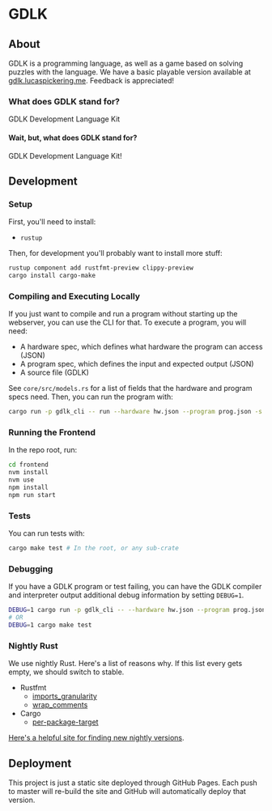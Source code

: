 # GDLK

## About

GDLK is a programming language, as well as a game based on solving puzzles with the language. We have a basic playable version available at [gdlk.lucaspickering.me](https://gdlk.lucaspickering.me). Feedback is appreciated!

### What does GDLK stand for?

GDLK Development Language Kit

#### Wait, but, what does GDLK stand for?

GDLK Development Language Kit!

## Development

### Setup

First, you'll need to install:

- `rustup`

Then, for development you'll probably want to install more stuff:

```sh
rustup component add rustfmt-preview clippy-preview
cargo install cargo-make
```

### Compiling and Executing Locally

If you just want to compile and run a program without starting up the webserver, you can use the CLI for that. To execute a program, you will need:

- A hardware spec, which defines what hardware the program can access (JSON)
- A program spec, which defines the input and expected output (JSON)
- A source file (GDLK)

See `core/src/models.rs` for a list of fields that the hardware and program specs need. Then, you can run the program with:

```sh
cargo run -p gdlk_cli -- run --hardware hw.json --program prog.json -s prog.gdlk
```

### Running the Frontend

In the repo root, run:

```sh
cd frontend
nvm install
nvm use
npm install
npm run start
```

### Tests

You can run tests with:

```sh
cargo make test # In the root, or any sub-crate
```

### Debugging

If you have a GDLK program or test failing, you can have the GDLK compiler and interpreter output additional debug information by setting `DEBUG=1`.

```sh
DEBUG=1 cargo run -p gdlk_cli -- --hardware hw.json --program prog.json -s prog.gdlk
# OR
DEBUG=1 cargo make test
```

### Nightly Rust

We use nightly Rust. Here's a list of reasons why. If this list every gets empty, we should switch to stable.

- Rustfmt
  - [imports_granularity](https://github.com/rust-lang/rustfmt/issues/4669)
  - [wrap_comments](https://github.com/rust-lang/rustfmt/issues/3347)
- Cargo
  - [per-package-target](https://doc.rust-lang.org/nightly/cargo/reference/unstable.html#per-package-target)

[Here's a helpful site for finding new nightly versions](https://rust-lang.github.io/rustup-components-history/).

## Deployment

This project is just a static site deployed through GitHub Pages. Each push to master will re-build the site and GitHub will automatically deploy that version.
